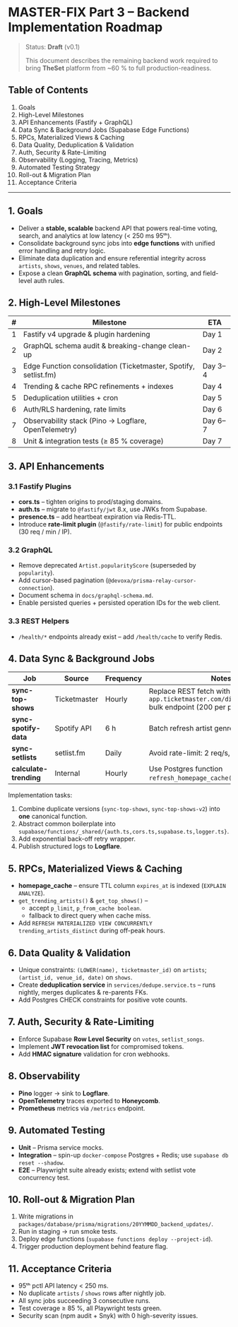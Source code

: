 # MASTER-FIX Part 3 – Backend Implementation Roadmap

> Status: **Draft** (v0.1)
>
> This document describes the remaining backend work required to bring **TheSet** platform from ~60 % to full production-readiness.

## Table of Contents
1. Goals
2. High-Level Milestones
3. API Enhancements (Fastify + GraphQL)
4. Data Sync & Background Jobs (Supabase Edge Functions)
5. RPCs, Materialized Views & Caching
6. Data Quality, Deduplication & Validation
7. Auth, Security & Rate-Limiting
8. Observability (Logging, Tracing, Metrics)
9. Automated Testing Strategy
10. Roll-out & Migration Plan
11. Acceptance Criteria

---

## 1. Goals
* Deliver a **stable, scalable** backend API that powers real-time voting, search, and analytics at low latency (< 250 ms 95ᵗʰ).
* Consolidate background sync jobs into **edge functions** with unified error handling and retry logic.
* Eliminate data duplication and ensure referential integrity across `artists`, `shows`, `venues`, and related tables.
* Expose a clean **GraphQL schema** with pagination, sorting, and field-level auth rules.

## 2. High-Level Milestones
| # | Milestone | ETA |
|---|-----------|-----|
| 1 | Fastify v4 upgrade & plugin hardening | Day 1 |
| 2 | GraphQL schema audit & breaking-change clean-up | Day 2 |
| 3 | Edge Function consolidation (Ticketmaster, Spotify, setlist.fm) | Day 3–4 |
| 4 | Trending & cache RPC refinements + indexes | Day 4 |
| 5 | Deduplication utilities + cron | Day 5 |
| 6 | Auth/RLS hardening, rate limits | Day 6 |
| 7 | Observability stack (Pino → Logflare, OpenTelemetry) | Day 6–7 |
| 8 | Unit & integration tests (≥ 85 % coverage) | Day 7 |

## 3. API Enhancements
### 3.1 Fastify Plugins
* **cors.ts** – tighten origins to prod/staging domains.
* **auth.ts** – migrate to `@fastify/jwt` 8.x, use JWKs from Supabase.
* **presence.ts** – add heartbeat expiration via Redis‐TTL.
* Introduce **rate-limit plugin** (`@fastify/rate-limit`) for public endpoints (30 req / min / IP).

### 3.2 GraphQL
* Remove deprecated `Artist.popularityScore` (superseded by `popularity`).
* Add cursor-based pagination (`@devoxa/prisma-relay-cursor-connection`).
* Document schema in `docs/graphql-schema.md`.
* Enable persisted queries + persisted operation IDs for the web client.

### 3.3 REST Helpers
* `/health/*` endpoints already exist – add `/health/cache` to verify Redis.

## 4. Data Sync & Background Jobs
| Job | Source | Frequency | Notes |
|-----|--------|-----------|-------|
| **sync-top-shows** | Ticketmaster | Hourly | Replace REST fetch with `app.ticketmaster.com/discovery/v2/events` bulk endpoint (200 per page).
| **sync-spotify-data** | Spotify API | 6 h | Batch refresh artist genres + popularity.
| **sync-setlists** | setlist.fm | Daily | Avoid rate-limit: 2 req/s, retry × 3.
| **calculate-trending** | Internal | Hourly | Use Postgres function `refresh_homepage_cache()`.

Implementation tasks:
1. Combine duplicate versions (`sync-top-shows`, `sync-top-shows-v2`) into **one** canonical function.
2. Abstract common boilerplate into `supabase/functions/_shared/{auth.ts,cors.ts,supabase.ts,logger.ts}`.
3. Add exponential back-off retry wrapper.
4. Publish structured logs to **Logflare**.

## 5. RPCs, Materialized Views & Caching
* **homepage_cache** – ensure TTL column `expires_at` is indexed (`EXPLAIN ANALYZE`).
* `get_trending_artists()` & `get_top_shows()` –
  * accept `p_limit`, `p_from_cache boolean`.
  * fallback to direct query when cache miss.
* Add `REFRESH MATERIALIZED VIEW CONCURRENTLY trending_artists_distinct` during off-peak hours.

## 6. Data Quality & Validation
* Unique constraints: `(LOWER(name), ticketmaster_id)` on `artists`; `(artist_id, venue_id, date)` on `shows`.
* Create **deduplication service** in `services/dedupe.service.ts` – runs nightly, merges duplicates & re-parents FKs.
* Add Postgres CHECK constraints for positive vote counts.

## 7. Auth, Security & Rate-Limiting
* Enforce Supabase **Row Level Security** on `votes`, `setlist_songs`.
* Implement **JWT revocation list** for compromised tokens.
* Add **HMAC signature** validation for cron webhooks.

## 8. Observability
* **Pino** logger → sink to **Logflare**.
* **OpenTelemetry** traces exported to **Honeycomb**.
* **Prometheus** metrics via `/metrics` endpoint.

## 9. Automated Testing
* **Unit** – Prisma service mocks.
* **Integration** – spin-up `docker-compose` Postgres + Redis; use `supabase db reset --shadow`.
* **E2E** – Playwright suite already exists; extend with setlist vote concurrency test.

## 10. Roll-out & Migration Plan
1. Write migrations in `packages/database/prisma/migrations/20YYMMDD_backend_updates/`.
2. Run in staging → run smoke tests.
3. Deploy edge functions (`supabase functions deploy --project-id`).
4. Trigger production deployment behind feature flag.

## 11. Acceptance Criteria
* 95ᵗʰ pctl API latency < 250 ms.
* No duplicate `artists` / `shows` rows after nightly job.
* All sync jobs succeeding 3 consecutive runs.
* Test coverage ≥ 85 %, all Playwright tests green.
* Security scan (npm audit + Snyk) with 0 high-severity issues. 